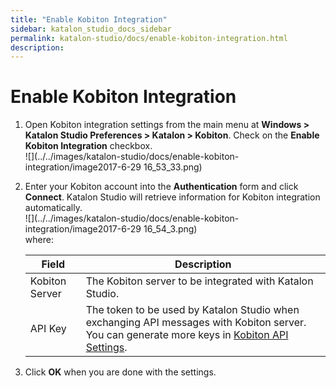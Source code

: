 ```yaml
---
title: "Enable Kobiton Integration" 
sidebar: katalon_studio_docs_sidebar
permalink: katalon-studio/docs/enable-kobiton-integration.html 
description: 
---
```

Enable Kobiton Integration
==========================

1.  Open Kobiton integration settings from the main menu at **Windows > Katalon Studio Preferences > Katalon > Kobiton**. Check on the **Enable Kobiton Integration** checkbox.  
    ![](../../images/katalon-studio/docs/enable-kobiton-integration/image2017-6-29 16_53_33.png)  
    
2.  Enter your Kobiton account into the **Authentication** form and click **Connect**. Katalon Studio will retrieve information for Kobiton integration automatically.  
    ![](../../images/katalon-studio/docs/enable-kobiton-integration/image2017-6-29 16_54_3.png)  
    where:
    
    <table><thead><tr><th>Field</th><th>Description</th></tr></thead><tbody><tr><td>Kobiton Server</td><td>The Kobiton server to be integrated with Katalon Studio.</td></tr><tr><td>API Key</td><td>The token to be used by Katalon Studio when exchanging API messages with Kobiton server. You can generate more keys in <a class="external-link" href="https://portal.kobiton.com/settings/keys" rel="nofollow">Kobiton API Settings</a>.</td></tr></tbody></table>
    
      
      
    
3.  Click **OK** when you are done with the settings.